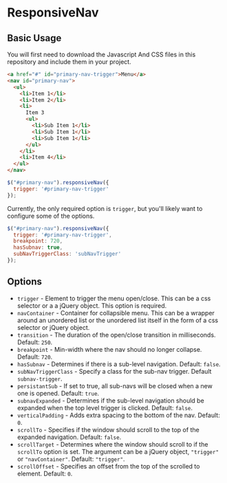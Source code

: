 ResponsiveNav
=============

## Basic Usage

You will first need to download the Javascript And CSS files in this repository and include them in your project.

```html
<a href="#" id="primary-nav-trigger">Menu</a>
<nav id="primary-nav">
  <ul>
    <li>Item 1</li>
    <li>Item 2</li>
    <li>
      Item 3
      <ul>
        <li>Sub Item 1</li>
        <li>Sub Item 1</li>
        <li>Sub Item 1</li>
      </ul>
    </li>
    <li>Item 4</li>
  </ul>
</nav>
```
```javascript
$("#primary-nav").responsiveNav({
  trigger: '#primary-nav-trigger'
});
```
Currently, the only required option is `trigger`, but you'll likely want to configure some of the options. 
```javascript
$("#primary-nav").responsiveNav({
  trigger: '#primary-nav-trigger',
  breakpoint: 720,
  hasSubnav: true,
  subNavTriggerClass: 'subNavTrigger'
});
```

## Options

- `trigger` - Element to trigger the menu open/close. This can be a css selector or a a jQuery object. This option is required.
- `navContainer` - Container for collapsible menu. This can be a wrapper around an unordered list or the unordered list itself in the form of a css selector or jQuery object.
- `transition` - The duration of the open/close transition in milliseconds. Default: `250`.
- `breakpoint` - Min-width where the nav should no longer collapse. Default: `720`.
- `hasSubnav` - Determines if there is a sub-level navigation. Default: `false`.
- `subNavTriggerClass` - Specify a class for the sub-nav trigger. Default `subnav-trigger`.
- `persistantSub` - If set to true, all sub-navs will be closed when a new one is opened. Default: `true`.
- `subnavExpanded` - Determines if the sub-level navigation should be expanded when the top level trigger is clicked. Default: `false`.
- `verticalPadding` - Adds extra spacing to the bottom of the nav. Default: `0`.
- `scrollTo` - Specifies if the window should scroll to the top of the expanded navigation. Default: `false`.
- `scrollTarget` - Determines where the window should scroll to if the `scrollTo` option is set. The argument can be a jQuery object, `"trigger"` or `"navContainer"`. Default: `"trigger"`.
- `scrollOffset` - Specifies an offset from the top of the scrolled to element. Default: `0`.


